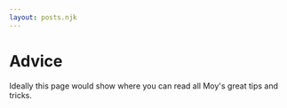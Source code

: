 ```yaml
---
layout: posts.njk
---
```


# Advice

Ideally this page would show where you can read all Moy's great tips and tricks.
